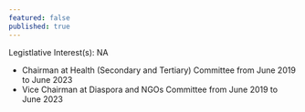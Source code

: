 ```yaml
---
featured: false
published: true
---
```

Legistlative Interest(s): NA

* Chairman at Health (Secondary and Tertiary) Committee from June 2019 to June 2023
* Vice Chairman at Diaspora and NGOs Committee from June 2019 to June 2023
